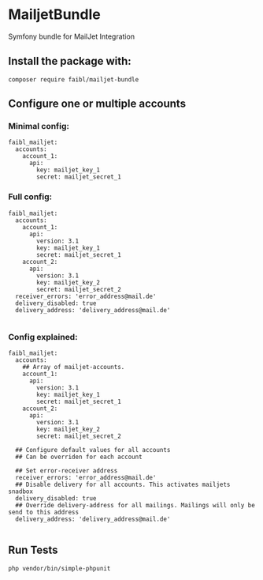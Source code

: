 # MailjetBundle
Symfony bundle for MailJet Integration

## Install the package with:
```
composer require faibl/mailjet-bundle
```

## Configure one or multiple accounts
### Minimal config:
```
faibl_mailjet:
  accounts:
    account_1:
      api:
        key: mailjet_key_1
        secret: mailjet_secret_1
```

### Full config:
```
faibl_mailjet:
  accounts:
    account_1:
      api:
        version: 3.1
        key: mailjet_key_1
        secret: mailjet_secret_1
    account_2:
      api:
        version: 3.1
        key: mailjet_key_2
        secret: mailjet_secret_2
  receiver_errors: 'error_address@mail.de'
  delivery_disabled: true
  delivery_address: 'delivery_address@mail.de'
        
```

### Config explained:
```
faibl_mailjet:
  accounts:
    ## Array of mailjet-accounts. 
    account_1:
      api:
        version: 3.1
        key: mailjet_key_1
        secret: mailjet_secret_1
    account_2:
      api:
        version: 3.1
        key: mailjet_key_2
        secret: mailjet_secret_2

  ## Configure default values for all accounts
  ## Can be overriden for each account
  
  ## Set error-receiver address 
  receiver_errors: 'error_address@mail.de'
  ## Disable delivery for all accounts. This activates mailjets snadbox 
  delivery_disabled: true
  ## Override delivery-address for all mailings. Mailings will only be send to this address
  delivery_address: 'delivery_address@mail.de'
        
```

## Run Tests
```
php vendor/bin/simple-phpunit
```
